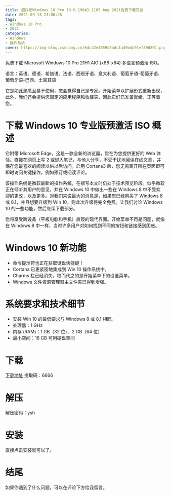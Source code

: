 ```yaml
---
title: 超详细Windows 10 Pro 10.0.19043.1165 Aug 2021免费下载安装
date: 2021-09-13 23:08:28
tags:
- Windows 10 Pro
- 2021
categories:
- Windows
- 操作系统
cover: https://img-blog.csdnimg.cn/64cd2e4659d54dc1a49bdb91ef39d501.png
---
```


免费下载 Microsoft Windows 10 Pro 21H1 AIO (x86-x64) 多语言预激活 ISO。

语言：英语、德语、希腊语、法语、西班牙语、意大利语、葡萄牙语-葡萄牙语、葡萄牙语-巴西、土耳其语

它是如此熟悉且易于使用，您会觉得自己是专家。开始菜单以扩展形式重新出现，此外，我们还会提供您固定的应用程序和收藏夹，因此它们已准备就绪，正等着您。

# 下载 Windows 10 专业版预激活 ISO 概述
它附带 Microsoft Edge，这是一款全新的浏览器，旨在为您提供更好的 Web 体验。直接在网页上写 2 或键入笔记，与他人分享，不受干扰地阅读在线文章，并保存您最喜欢的阅读以供以后访问。启用 Cortana3 后，您无需离开所在页面即可即时访问关键操作，例如预订或阅读评论。

该操作系统是微软最新的操作系统，在撰写本文时仍处于技术预览阶段。似乎微软正在倾听其用户的意见，并在 Windows 10 中做出一些在 Windows 8 中不受欢迎的更改，以及更多。对我们来说最大的消息是，如果您已经购买了 Windows 8 或 8.1，并且想要升级到 Win 10，则此次升级将完全免费。让我们讨论 Windows 10 的一些功能，然后继续下载部分。

您将享受跨设备（平板电脑和手机）直观的现代界面。开始菜单不再是问题，就像在 Windows 8 中一样，当时许多用户对如何找到不同的按钮和链接感到困惑。

# Windows 10 新功能
- 命令提示符也正在获取键盘快捷键！
- Cortana 已更紧密地集成到 Win 10 操作系统中。
- Charms 栏已经消失，取而代之的是开始菜单下的设置菜单。
- Windows 文件资源管理器主文件夹已得到增强。

# 系统要求和技术细节
- 安装 Win 10 的最低要求与 Windows 8 或 8.1 相同。
- 处理器：1 GHz
- 内存 (RAM)：1 GB（32 位）、2 GB（64 位）
- 最小空间：16 GB 可用硬盘空间

# 下载
[下载地址](https://pan.baidu.com/s/1xiKcvkZEGQtzXO4vnS99kA)
提取码：6666

# 解压
解压密码：ysh

# 安装
直接点击安装就可以了。

# 结尾
如果你遇到了什么问题，可以在评论下方给我留言。

